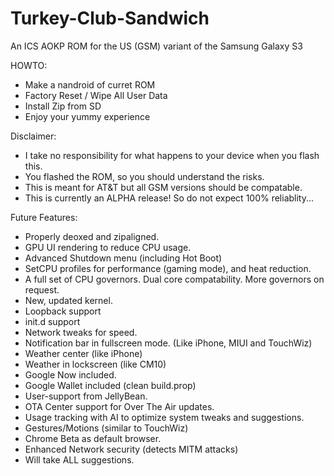 Turkey-Club-Sandwich
====================

An ICS AOKP ROM for the US (GSM) variant of the Samsung Galaxy S3

HOWTO:
* Make a nandroid of curret ROM
* Factory Reset / Wipe All User Data
* Install Zip from SD
* Enjoy your yummy experience

Disclaimer:
* I take no responsibility for what happens to your device when you flash this.
* You flashed the ROM, so you should understand the risks.
* This is meant for AT&T but all GSM versions should be compatable.
* This is currently an ALPHA release! So do not expect 100% reliablity...

Future Features:
* Properly deoxed and zipaligned.
* GPU UI rendering to reduce CPU usage.
* Advanced Shutdown menu (including Hot Boot)
* SetCPU profiles for performance (gaming mode), and heat reduction.
* A full set of CPU governors. Dual core compatability. More governors on request.
* New, updated kernel.
* Loopback support
* init.d support
* Network tweaks for speed.
* Notification bar in fullscreen mode. (Like iPhone, MIUI and TouchWiz)
* Weather center (like iPhone)
* Weather in lockscreen (like CM10)
* Google Now included.
* Google Wallet included (clean build.prop)
* User-support from JellyBean.
* OTA Center support for Over The Air updates.
* Usage tracking with AI to optimize system tweaks and suggestions.
* Gestures/Motions (similar to TouchWiz)
* Chrome Beta as default browser.
* Enhanced Network security (detects MITM attacks)
* Will take ALL suggestions.